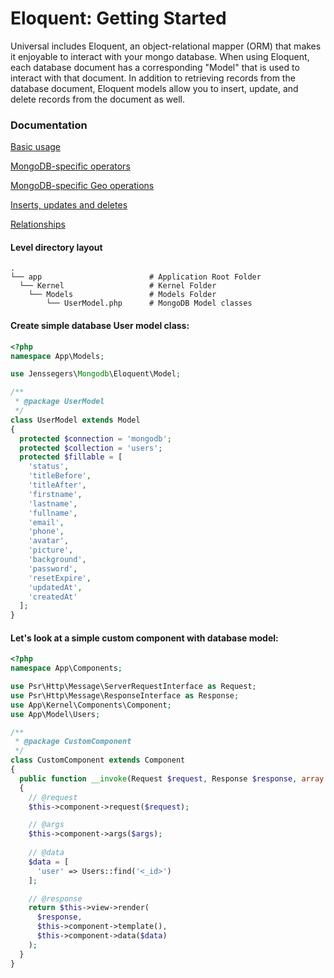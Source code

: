 # Eloquent: Getting Started

Universal includes Eloquent, an object-relational mapper (ORM) that makes it enjoyable to interact with your mongo database. When using Eloquent, each database document has a corresponding "Model" that is used to interact with that document. In addition to retrieving records from the database document, Eloquent models allow you to insert, update, and delete records from the document as well.

### Documentation

[Basic usage](https://github.com/jenssegers/laravel-mongodb/blob/master/README.md#basic-usage)

[MongoDB-specific operators](https://github.com/jenssegers/laravel-mongodb/blob/master/README.md#mongodb-specific-operators)

[MongoDB-specific Geo operations](https://github.com/jenssegers/laravel-mongodb/blob/master/README.md#mongodb-specific-geo-operations)

[Inserts, updates and deletes](https://github.com/jenssegers/laravel-mongodb/blob/master/README.md#inserts-updates-and-deletes)

[Relationships](https://github.com/jenssegers/laravel-mongodb/blob/master/README.md#relationships)

#### Level directory layout
    .
    └── app                        # Application Root Folder
      └── Kernel                   # Kernel Folder
        └── Models                 # Models Folder
            └── UserModel.php      # MongoDB Model classes
            
#### Create simple database User model class:

```PHP
<?php
namespace App\Models;

use Jenssegers\Mongodb\Eloquent\Model;

/**
 * @package UserModel
 */
class UserModel extends Model
{
  protected $connection = 'mongodb';
  protected $collection = 'users';
  protected $fillable = [
    'status',
    'titleBefore',
    'titleAfter',
    'firstname',
    'lastname',
    'fullname',
    'email',
    'phone',
    'avatar',
    'picture',
    'background',
    'password',
    'resetExpire',
    'updatedAt',
    'createdAt'
  ];
}
```

#### Let's look at a simple custom component with database model:

```PHP
<?php
namespace App\Components;

use Psr\Http\Message\ServerRequestInterface as Request;
use Psr\Http\Message\ResponseInterface as Response;
use App\Kernel\Components\Component;
use App\Model\Users;

/**
 * @package CustomComponent
 */
class CustomComponent extends Component
{
  public function __invoke(Request $request, Response $response, array $args): Response
  {
    // @request
    $this->component->request($request);

    // @args
    $this->component->args($args);
    
    // @data
    $data = [
      'user' => Users::find('<_id>')
    ];

    // @response
    return $this->view->render(
      $response, 
      $this->component->template(), 
      $this->component->data($data)
    );
  }
}
```